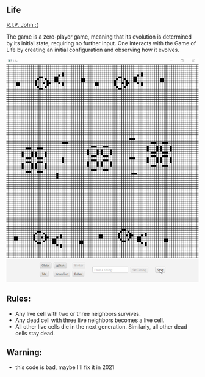 ## Life

[R.I.P. John :(](https://www.nytimes.com/2020/12/28/science/math-conway-game-of-life.html)

The game is a zero-player game, meaning that its evolution is determined by its initial state, requiring no further input. One interacts with the Game of Life by creating an initial configuration and observing how it evolves.

![](life2.gif)

## Rules:
* Any live cell with two or three neighbors survives.
* Any dead cell with three live neighbors becomes a live cell.
* All other live cells die in the next generation. Similarly, all other dead cells stay dead.

## Warning:
* this code is bad, maybe I'll fix it in 2021
